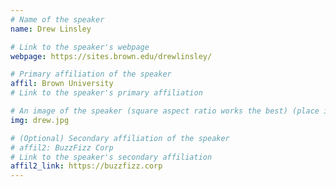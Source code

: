 ```yaml
---
# Name of the speaker
name: Drew Linsley

# Link to the speaker's webpage
webpage: https://sites.brown.edu/drewlinsley/

# Primary affiliation of the speaker
affil: Brown University
# Link to the speaker's primary affiliation

# An image of the speaker (square aspect ratio works the best) (place in the `assets/img/speakers` directory)
img: drew.jpg

# (Optional) Secondary affiliation of the speaker
# affil2: BuzzFizz Corp
# Link to the speaker's secondary affiliation 
affil2_link: https://buzzfizz.corp
---
```

